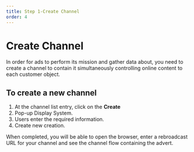 ```yaml
---
title: Step 1-Create Channel
order: 4
---
```

# Create Channel
In order for ads to perform its mission and gather data about, you need to create a channel to contain it simultaneously controlling online content to each customer object.

## To create a new channel
1. At the channel list entry, click on the **Create**
2. Pop-up Display System.
3. Users enter the required information.
4. Create new creation.

When completed, you will be able to open the browser, enter a rebroadcast URL for your channel and see the channel flow containing the advert.